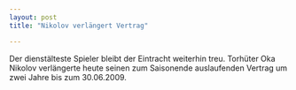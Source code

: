 ```yaml
---
layout: post
title: "Nikolov verlängert Vertrag"

---
```


Der dienstälteste Spieler bleibt der Eintracht weiterhin treu. Torhüter Oka Nikolov verlängerte heute seinen zum Saisonende auslaufenden Vertrag um zwei Jahre bis zum 30.06.2009. 


